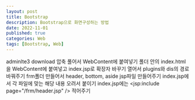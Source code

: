 ```yaml
---
layout: post
title: Bootstrap
description: Bootstrap으로 화면구성하는 방법
date: 2022-11-01
published: true
categories: Web
tags: [Bootstrap, Web]
---
```


adminlte3 download
압축 풀어서 WebContent에 붙여넣기
폴더 안의 index.html을 WebContent에 붙여넣고 index.jsp로 확장자 바꾸기
열어서 plugins와 dis의 경로 바꿔주기
frm폴더 만들어서 header, bottom, aside jsp파일 만들어주기
index.jsp에서 각 파일에 맞는 해당 내용 오려서 붙이기
index.jsp에는  	<jsp:include page="/frm/header.jsp" /> 적어주기


